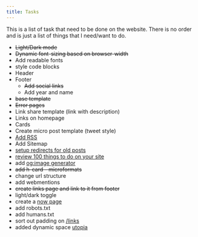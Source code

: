 ```yaml
---
title: Tasks
---
```

This is a list of task that need to be done on the website. There is no order and is just a list of things that I need/want to do.

- ~~Light/Dark mode~~
- ~~Dynamic font-sizing based on browser-width~~
- Add readable fonts
- style code blocks
- Header
- Footer
  - ~~Add social links~~
  - Add year and name
- ~~base template~~
- ~~Error pages~~
- Link share template (link with description)
- Links on homepage
- Cards
- Create micro post template (tweet style)
- [Add RSS](https://buttondown.email/ownyourweb/archive/issue-09/)
- Add Sitemap
- [setup redirects for old posts](https://www.aleksandrhovhannisyan.com/blog/eleventy-netlify-redirects/)
- [review 100 things to do on your site](https://jamesg.blog/2024/02/19/personal-website-ideas/)
- add [og:image generator](https://www.npmjs.com/package/eleventy-plugin-og-image)
- ~~add h-card - microformats~~
- change url structure
- add webmentions
- ~~create links page and link to it from footer~~
- light/dark toggle
- create a [now page](https://nownownow.com/about)
- add robots.txt
- add humans.txt
- sort out padding on [/links](/links)
- added dynamic space [utopia](https://utopia.fyi/space/calculator?c=320,18,1.2,1240,20,1.25,5,2,&s=0.75%7C0.5%7C0.25,1.5%7C2%7C3%7C4%7C6,s-l&g=s,l,xl,12)
